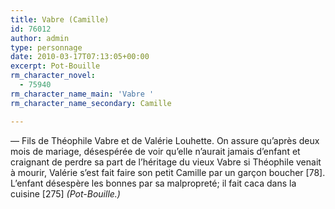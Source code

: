 ```yaml
---
title: Vabre (Camille)
id: 76012
author: admin
type: personnage
date: 2010-03-17T07:13:05+00:00
excerpt: Pot-Bouille
rm_character_novel:
  - 75940
rm_character_name_main: 'Vabre '
rm_character_name_secondary: Camille

---
```

— Fils de Théophile Vabre et de Valérie Louhette. On assure qu&rsquo;après deux mois de mariage, désespérée de voir qu&rsquo;elle n&rsquo;aurait jamais d&rsquo;enfant et craignant de perdre sa part de l&rsquo;héritage du vieux Vabre si Théophile venait à mourir, Valérie s&rsquo;est fait faire son petit Camille par un garçon boucher [78]. L&rsquo;enfant désespère les bonnes par sa malpropreté; il fait caca dans la cuisine [275] _(Pot-Bouille.)_